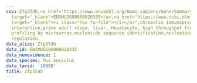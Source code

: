 ```yaml
---
csv: Zfp354b,<a href="https://www.ensembl.org/Homo_sapiens/Gene/Summary?db=core;g=ENSMUSG00000020335"
  target="_blank">ENSMUSG00000020335</a>,<a href="https://www.ncbi.nlm.nih.gov/pubmed/23834426"
  target="_blank"><i class="fas fa-file"></i></a>",chromatin immunoprecipitation assay,direct
  interaction,prime adult stage, liver, Hepatocyte, high throughput transcription
  profiling by microarray,nucleotide sequence identification,nucleotide sequence identification,transcriptional
  regulation,
data_alias: Zfp354b
data_id: ENSMUSG00000020335
data_numevidence: 1
data_species: Mus musculus
data_taxid: '10090'
title: Zfp354b
---
```

